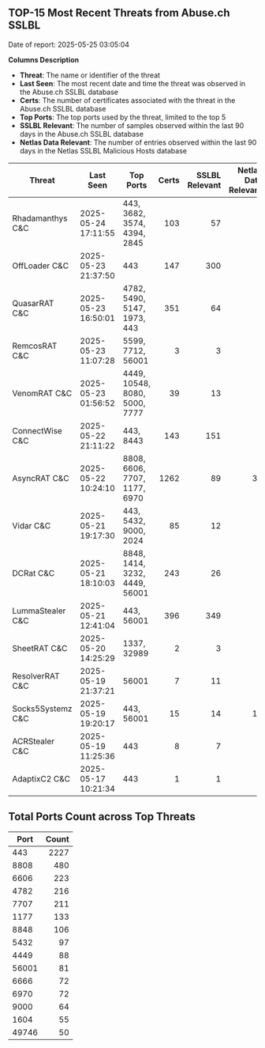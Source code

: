 ## TOP-15 Most Recent Threats from Abuse.ch SSLBL
Date of report: 2025-05-25 03:05:04

**Columns Description**
- **Threat**: The name or identifier of the threat
- **Last Seen**: The most recent date and time the threat was observed in the Abuse.ch SSLBL database
- **Certs**: The number of certificates associated with the threat in the Abuse.ch SSLBL database
- **Top Ports**: The top ports used by the threat, limited to the top 5
- **SSLBL Relevant**: The number of samples observed within the last 90 days in the Abuse.ch SSLBL database
- **Netlas Data Relevant**: The number of entries observed within the last 90 days in the Netlas SSLBL Malicious Hosts database



| Threat                     | Last Seen           | Top Ports          | Certs        | SSLBL Relevant   | Netlas Data Relevant  |
|----------------------------|---------------------|--------------------|-------------:|-----------------:|----------------------:|
| Rhadamanthys C&C           | 2025-05-24 17:11:55 | 443, 3682, 3574, 4394, 2845 | 103 | 57 | 6 |
| OffLoader C&C              | 2025-05-23 21:37:50 | 443 | 147 | 300 | 1 |
| QuasarRAT C&C              | 2025-05-23 16:50:01 | 4782, 5490, 5147, 1973, 443 | 351 | 64 | 2 |
| RemcosRAT C&C              | 2025-05-23 11:07:28 | 5599, 7712, 56001 | 3 | 3 | 0 |
| VenomRAT C&C               | 2025-05-23 01:56:52 | 4449, 10548, 8080, 5000, 7777 | 39 | 13 | 3 |
| ConnectWise C&C            | 2025-05-22 21:11:22 | 443, 8443 | 143 | 151 | 8 |
| AsyncRAT C&C               | 2025-05-22 10:24:10 | 8808, 6606, 7707, 1177, 6970 | 1262 | 89 | 32 |
| Vidar C&C                  | 2025-05-21 19:17:30 | 443, 5432, 9000, 2024 | 85 | 12 | 5 |
| DCRat C&C                  | 2025-05-21 18:10:03 | 8848, 1414, 3232, 4449, 56001 | 243 | 26 | 0 |
| LummaStealer C&C           | 2025-05-21 12:41:04 | 443, 56001 | 396 | 349 | 0 |
| SheetRAT C&C               | 2025-05-20 14:25:29 | 1337, 32989 | 2 | 3 | 0 |
| ResolverRAT C&C            | 2025-05-19 21:37:21 | 56001 | 7 | 11 | 0 |
| Socks5Systemz C&C          | 2025-05-19 19:20:17 | 443, 56001 | 15 | 14 | 12 |
| ACRStealer C&C             | 2025-05-19 11:25:36 | 443 | 8 | 7 | 0 |
| AdaptixC2 C&C              | 2025-05-17 10:21:34 | 443 | 1 | 1 | 1 |

## Total Ports Count across Top Threats
| Port       | Count      |
|------------|-----------:|
| 443 | 2227 |
| 8808 | 480 |
| 6606 | 223 |
| 4782 | 216 |
| 7707 | 211 |
| 1177 | 133 |
| 8848 | 106 |
| 5432 | 97 |
| 4449 | 88 |
| 56001 | 81 |
| 6666 | 72 |
| 6970 | 72 |
| 9000 | 64 |
| 1604 | 55 |
| 49746 | 50 |